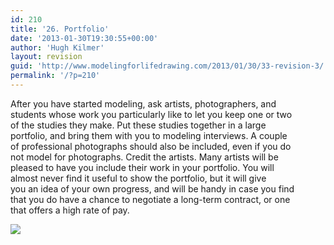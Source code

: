```yaml
---
id: 210
title: '26. Portfolio'
date: '2013-01-30T19:30:55+00:00'
author: 'Hugh Kilmer'
layout: revision
guid: 'http://www.modelingforlifedrawing.com/2013/01/30/33-revision-3/'
permalink: '/?p=210'
---
```


After you have started modeling, ask artists, photographers, and  
students whose work you particularly like to let you keep one or two  
of the studies they make. Put these studies together in a large  
portfolio, and bring them with you to modeling interviews. A couple  
of professional photographs should also be included, even if you do  
not model for photographs. Credit the artists. Many artists will be  
pleased to have you include their work in your portfolio. You will  
almost never find it useful to show the portfolio, but it will give  
you an idea of your own progress, and will be handy in case you find  
that you do have a chance to negotiate a long-term contract, or one  
that offers a high rate of pay.

![](http://www.modelingforlifedrawing.com/community/images/originals/AnthonyGbyJadeWest.jpg)